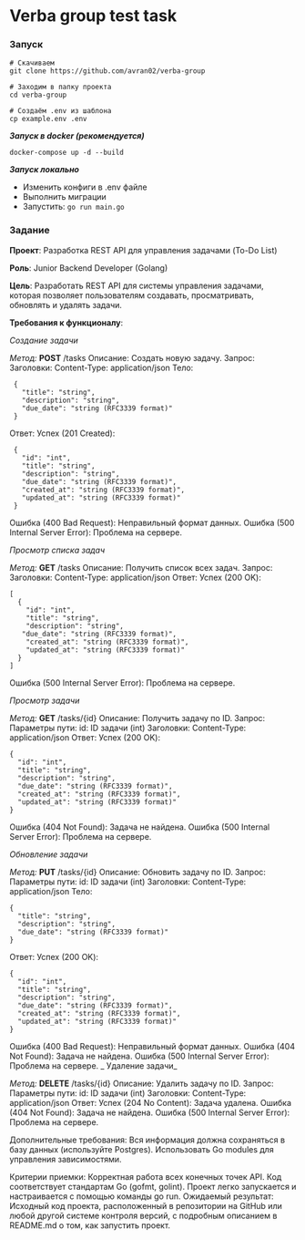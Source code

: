 # Verba group test task

### Запуск

```
# Скачиваем
git clone https://github.com/avran02/verba-group

# Заходим в папку проекта
cd verba-group

# Создаём .env из шаблона
cp example.env .env
```

___Запуск в docker (рекомендуется)___
```
docker-compose up -d --build
```

___Запуск локально___
- Изменить конфиги в .env файле
- Выполнить миграции
- Запустить: `go run main.go` 

### Задание

__Проект__: Разработка REST API для управления задачами (To-Do List)

__Роль__: Junior Backend Developer (Golang)

__Цель__:
Разработать REST API для системы управления задачами, которая позволяет пользователям создавать, просматривать, обновлять и удалять задачи.

__Требования к функционалу__:

_Создание задачи_

_Метод:_ __POST__ /tasks
Описание: Создать новую задачу.
Запрос:
 Заголовки:
  Content-Type: application/json
 Тело:
 ```
  {
    "title": "string",
    "description": "string",
    "due_date": "string (RFC3339 format)"
  }
  ```
Ответ:
 Успех (201 Created):
 ```
  {
    "id": "int",
    "title": "string",
    "description": "string",
    "due_date": "string (RFC3339 format)",
    "created_at": "string (RFC3339 format)",
    "updated_at": "string (RFC3339 format)"
  }
  ```
Ошибка (400 Bad Request): Неправильный формат данных.
Ошибка (500 Internal Server Error): Проблема на сервере.


_Просмотр списка задач_

_Метод:_ __GET__ /tasks
Описание: Получить список всех задач.
Запрос:
 Заголовки:
 Content-Type: application/json
 Ответ:
 Успех (200 OK):
 ```
 [
   {
     "id": "int",
     "title": "string",
     "description": "string",
    "due_date": "string (RFC3339 format)",
     "created_at": "string (RFC3339 format)",
     "updated_at": "string (RFC3339 format)"
   }
 ]
 ```
Ошибка (500 Internal Server Error): Проблема на сервере.

_Просмотр задачи_

_Метод:_ __GET__ /tasks/{id}
Описание: Получить задачу по ID.
Запрос:
 Параметры пути:
  id: ID задачи (int)
 Заголовки:
  Content-Type: application/json
 Ответ:
 Успех (200 OK):
 ```
 {
   "id": "int",
   "title": "string",
   "description": "string",
   "due_date": "string (RFC3339 format)",
   "created_at": "string (RFC3339 format)",
   "updated_at": "string (RFC3339 format)"
 }
 ```
Ошибка (404 Not Found): Задача не найдена.
Ошибка (500 Internal Server Error): Проблема на сервере.


_Обновление задачи_

_Метод:_ __PUT__ /tasks/{id}
Описание: Обновить задачу по ID.
Запрос:
 Параметры пути:
  id: ID задачи (int)
 Заголовки:
  Content-Type: application/json
 Тело:
 ```
 {
   "title": "string",
   "description": "string",
   "due_date": "string (RFC3339 format)"
 }
 ```
Ответ:
Успех (200 OK):
```
{
  "id": "int",
  "title": "string",
  "description": "string",
  "due_date": "string (RFC3339 format)",
  "created_at": "string (RFC3339 format)",
  "updated_at": "string (RFC3339 format)"
}
```
Ошибка (400 Bad Request): Неправильный формат данных.
Ошибка (404 Not Found): Задача не найдена.
Ошибка (500 Internal Server Error): Проблема на сервере.
_
Удаление задачи_

_Метод:_ __DELETE__ /tasks/{id}
Описание: Удалить задачу по ID.
Запрос:
 Параметры пути:
  id: ID задачи (int)
 Заголовки:
  Content-Type: application/json
Ответ:
Успех (204 No Content): Задача удалена.
Ошибка (404 Not Found): Задача не найдена.
Ошибка (500 Internal Server Error): Проблема на сервере.

Дополнительные требования:
Вся информация должна сохраняться в базу данных (используйте Postgres).
Использовать Go modules для управления зависимостями.

Критерии приемки:
Корректная работа всех конечных точек API.
Код соответствует стандартам Go (gofmt, golint).
Проект легко запускается и настраивается с помощью команды go run.
Ожидаемый результат:
Исходный код проекта, расположенный в репозитории на GitHub или любой другой системе контроля версий, с подробным описанием в README.md о том, как запустить проект.